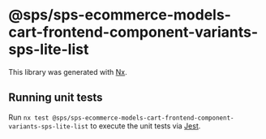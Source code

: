 # @sps/sps-ecommerce-models-cart-frontend-component-variants-sps-lite-list

This library was generated with [Nx](https://nx.dev).

## Running unit tests

Run `nx test @sps/sps-ecommerce-models-cart-frontend-component-variants-sps-lite-list` to execute the unit tests via [Jest](https://jestjs.io).
